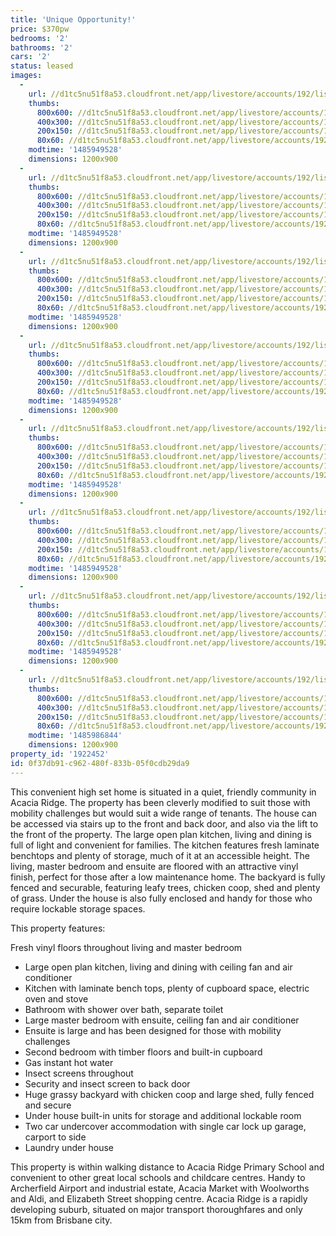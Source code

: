 ```yaml
---
title: 'Unique Opportunity!'
price: $370pw
bedrooms: '2'
bathrooms: '2'
cars: '2'
status: leased
images:
  -
    url: //d1tc5nu51f8a53.cloudfront.net/app/livestore/accounts/192/listings/1040457/images/Harpullia-12-Front-D_5827905382_20170201094107.jpg
    thumbs:
      800x600: //d1tc5nu51f8a53.cloudfront.net/app/livestore/accounts/192/listings/1040457/images/Harpullia-12-Front-D_5827905382_20170201094107_800x600.jpg
      400x300: //d1tc5nu51f8a53.cloudfront.net/app/livestore/accounts/192/listings/1040457/images/Harpullia-12-Front-D_5827905382_20170201094107_400x300.jpg
      200x150: //d1tc5nu51f8a53.cloudfront.net/app/livestore/accounts/192/listings/1040457/images/Harpullia-12-Front-D_5827905382_20170201094107_200x150.jpg
      80x60: //d1tc5nu51f8a53.cloudfront.net/app/livestore/accounts/192/listings/1040457/images/Harpullia-12-Front-D_5827905382_20170201094107_80x60.jpg
    modtime: '1485949528'
    dimensions: 1200x900
  -
    url: //d1tc5nu51f8a53.cloudfront.net/app/livestore/accounts/192/listings/1040457/images/Harpullia-12-Living2_793315572_20170201094207.jpg
    thumbs:
      800x600: //d1tc5nu51f8a53.cloudfront.net/app/livestore/accounts/192/listings/1040457/images/Harpullia-12-Living2_793315572_20170201094207_800x600.jpg
      400x300: //d1tc5nu51f8a53.cloudfront.net/app/livestore/accounts/192/listings/1040457/images/Harpullia-12-Living2_793315572_20170201094207_400x300.jpg
      200x150: //d1tc5nu51f8a53.cloudfront.net/app/livestore/accounts/192/listings/1040457/images/Harpullia-12-Living2_793315572_20170201094207_200x150.jpg
      80x60: //d1tc5nu51f8a53.cloudfront.net/app/livestore/accounts/192/listings/1040457/images/Harpullia-12-Living2_793315572_20170201094207_80x60.jpg
    modtime: '1485949528'
    dimensions: 1200x900
  -
    url: //d1tc5nu51f8a53.cloudfront.net/app/livestore/accounts/192/listings/1040457/images/Harpullia-12-Kitchen_6816921351_20170201094100.jpg
    thumbs:
      800x600: //d1tc5nu51f8a53.cloudfront.net/app/livestore/accounts/192/listings/1040457/images/Harpullia-12-Kitchen_6816921351_20170201094100_800x600.jpg
      400x300: //d1tc5nu51f8a53.cloudfront.net/app/livestore/accounts/192/listings/1040457/images/Harpullia-12-Kitchen_6816921351_20170201094100_400x300.jpg
      200x150: //d1tc5nu51f8a53.cloudfront.net/app/livestore/accounts/192/listings/1040457/images/Harpullia-12-Kitchen_6816921351_20170201094100_200x150.jpg
      80x60: //d1tc5nu51f8a53.cloudfront.net/app/livestore/accounts/192/listings/1040457/images/Harpullia-12-Kitchen_6816921351_20170201094100_80x60.jpg
    modtime: '1485949528'
    dimensions: 1200x900
  -
    url: //d1tc5nu51f8a53.cloudfront.net/app/livestore/accounts/192/listings/1040457/images/Harpullia-12-Living-_3863289445_20170201094211.jpg
    thumbs:
      800x600: //d1tc5nu51f8a53.cloudfront.net/app/livestore/accounts/192/listings/1040457/images/Harpullia-12-Living-_3863289445_20170201094211_800x600.jpg
      400x300: //d1tc5nu51f8a53.cloudfront.net/app/livestore/accounts/192/listings/1040457/images/Harpullia-12-Living-_3863289445_20170201094211_400x300.jpg
      200x150: //d1tc5nu51f8a53.cloudfront.net/app/livestore/accounts/192/listings/1040457/images/Harpullia-12-Living-_3863289445_20170201094211_200x150.jpg
      80x60: //d1tc5nu51f8a53.cloudfront.net/app/livestore/accounts/192/listings/1040457/images/Harpullia-12-Living-_3863289445_20170201094211_80x60.jpg
    modtime: '1485949528'
    dimensions: 1200x900
  -
    url: //d1tc5nu51f8a53.cloudfront.net/app/livestore/accounts/192/listings/1040457/images/Harpullia-12-Bathroo_4074267810_20170201093941.jpg
    thumbs:
      800x600: //d1tc5nu51f8a53.cloudfront.net/app/livestore/accounts/192/listings/1040457/images/Harpullia-12-Bathroo_4074267810_20170201093941_800x600.jpg
      400x300: //d1tc5nu51f8a53.cloudfront.net/app/livestore/accounts/192/listings/1040457/images/Harpullia-12-Bathroo_4074267810_20170201093941_400x300.jpg
      200x150: //d1tc5nu51f8a53.cloudfront.net/app/livestore/accounts/192/listings/1040457/images/Harpullia-12-Bathroo_4074267810_20170201093941_200x150.jpg
      80x60: //d1tc5nu51f8a53.cloudfront.net/app/livestore/accounts/192/listings/1040457/images/Harpullia-12-Bathroo_4074267810_20170201093941_80x60.jpg
    modtime: '1485949528'
    dimensions: 1200x900
  -
    url: //d1tc5nu51f8a53.cloudfront.net/app/livestore/accounts/192/listings/1040457/images/Harpullia-12-Bedroom_3822866529_20170201094006.jpg
    thumbs:
      800x600: //d1tc5nu51f8a53.cloudfront.net/app/livestore/accounts/192/listings/1040457/images/Harpullia-12-Bedroom_3822866529_20170201094006_800x600.jpg
      400x300: //d1tc5nu51f8a53.cloudfront.net/app/livestore/accounts/192/listings/1040457/images/Harpullia-12-Bedroom_3822866529_20170201094006_400x300.jpg
      200x150: //d1tc5nu51f8a53.cloudfront.net/app/livestore/accounts/192/listings/1040457/images/Harpullia-12-Bedroom_3822866529_20170201094006_200x150.jpg
      80x60: //d1tc5nu51f8a53.cloudfront.net/app/livestore/accounts/192/listings/1040457/images/Harpullia-12-Bedroom_3822866529_20170201094006_80x60.jpg
    modtime: '1485949528'
    dimensions: 1200x900
  -
    url: //d1tc5nu51f8a53.cloudfront.net/app/livestore/accounts/192/listings/1040457/images/Harpullia-12-Bedroom_129500892_20170201094002.jpg
    thumbs:
      800x600: //d1tc5nu51f8a53.cloudfront.net/app/livestore/accounts/192/listings/1040457/images/Harpullia-12-Bedroom_129500892_20170201094002_800x600.jpg
      400x300: //d1tc5nu51f8a53.cloudfront.net/app/livestore/accounts/192/listings/1040457/images/Harpullia-12-Bedroom_129500892_20170201094002_400x300.jpg
      200x150: //d1tc5nu51f8a53.cloudfront.net/app/livestore/accounts/192/listings/1040457/images/Harpullia-12-Bedroom_129500892_20170201094002_200x150.jpg
      80x60: //d1tc5nu51f8a53.cloudfront.net/app/livestore/accounts/192/listings/1040457/images/Harpullia-12-Bedroom_129500892_20170201094002_80x60.jpg
    modtime: '1485949528'
    dimensions: 1200x900
  -
    url: //d1tc5nu51f8a53.cloudfront.net/app/livestore/accounts/192/listings/1040457/images/Harpullia-12-Bathroo_3487588824_20170202080721.jpg
    thumbs:
      800x600: //d1tc5nu51f8a53.cloudfront.net/app/livestore/accounts/192/listings/1040457/images/Harpullia-12-Bathroo_3487588824_20170202080721_800x600.jpg
      400x300: //d1tc5nu51f8a53.cloudfront.net/app/livestore/accounts/192/listings/1040457/images/Harpullia-12-Bathroo_3487588824_20170202080721_400x300.jpg
      200x150: //d1tc5nu51f8a53.cloudfront.net/app/livestore/accounts/192/listings/1040457/images/Harpullia-12-Bathroo_3487588824_20170202080721_200x150.jpg
      80x60: //d1tc5nu51f8a53.cloudfront.net/app/livestore/accounts/192/listings/1040457/images/Harpullia-12-Bathroo_3487588824_20170202080721_80x60.jpg
    modtime: '1485986844'
    dimensions: 1200x900
property_id: '1922452'
id: 0f37db91-c962-480f-833b-05f0cdb29da9
---
```

This convenient high set home is situated in a quiet, friendly community in Acacia Ridge. The property has been cleverly modified to suit those with mobility challenges but would suit a wide range of tenants. The house can be accessed via stairs up to the front and back door, and also via the lift to the front of the property. The large open plan kitchen, living and dining is full of light and convenient for families. The kitchen features fresh laminate benchtops and plenty of storage, much of it at an accessible height. The living, master bedroom and ensuite are floored with an attractive vinyl finish, perfect for those after a low maintenance home. The backyard is fully fenced and securable, featuring leafy trees, chicken coop, shed and plenty of grass. Under the house is also fully enclosed and handy for those who require lockable storage spaces.

This property features:

Fresh vinyl floors throughout living and master bedroom
*  Large open plan kitchen, living and dining with ceiling fan and air conditioner
*  Kitchen with laminate bench tops, plenty of cupboard space, electric oven and stove
*  Bathroom with shower over bath, separate toilet 
*  Large master bedroom with ensuite, ceiling fan and air conditioner
*  Ensuite is large and has been designed for those with mobility challenges
*  Second bedroom with timber floors and built-in cupboard 
*  Gas instant hot water
*  Insect screens throughout 
*  Security and insect screen to back door
*  Huge grassy backyard with chicken coop and large shed, fully fenced and secure 
*  Under house built-in units for storage and additional lockable room
*  Two car undercover accommodation with single car lock up garage, carport to side
*  Laundry under house 


This property is within walking distance to Acacia Ridge Primary School and convenient to other great local schools and childcare centres. Handy to Archerfield Airport and industrial estate, Acacia Market with Woolworths and Aldi, and Elizabeth Street shopping centre. Acacia Ridge is a rapidly developing suburb, situated on major transport thoroughfares and only 15km from Brisbane city.